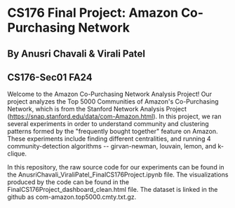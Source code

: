 # CS176 Final Project: Amazon Co-Purchasing Network
## By Anusri Chavali & Virali Patel
## CS176-Sec01 FA24

Welcome to the Amazon Co-Purchasing Network Analysis Project! Our project analyzes the Top 5000 Communities of Amazon's Co-Purchasing Network, which is from the Stanford Network Analysis Project (https://snap.stanford.edu/data/com-Amazon.html). In this project, we ran several experiments in order to understand community and clustering patterns formed by the "frequently bought together" feature on Amazon. These experiments include finding different centralities, and running 4 community-detection algorithms -- girvan-newman, louvain, lemon, and k-clique. 

In this repository, the raw source code for our experiments can be found in the AnusriChavali_ViraliPatel_FinalCS176Project.ipynb file. The visualizations produced by the code can be found in the FinalCS176Project_dashboard_clean.html file. The dataset is linked in the github as com-amazon.top5000.cmty.txt.gz. 